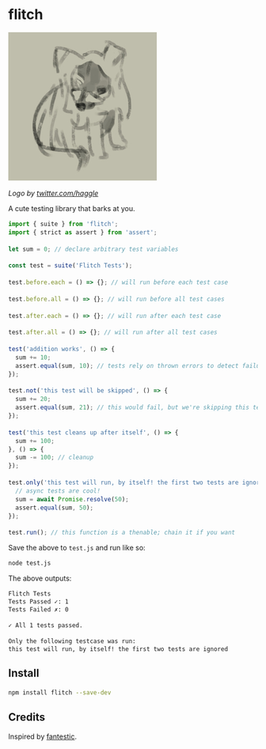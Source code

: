 # flitch

![flitch](logo.jpg)

*Logo by [twitter.com/haggle](https://twitter.com/haggle)*

A cute testing library that barks at you.

```js
import { suite } from 'flitch';
import { strict as assert } from 'assert';

let sum = 0; // declare arbitrary test variables

const test = suite('Flitch Tests');

test.before.each = () => {}; // will run before each test case

test.before.all = () => {}; // will run before all test cases

test.after.each = () => {}; // will run after each test case

test.after.all = () => {}; // will run after all test cases

test('addition works', () => {
  sum += 10;
  assert.equal(sum, 10); // tests rely on thrown errors to detect failures
});

test.not('this test will be skipped', () => {
  sum += 20;
  assert.equal(sum, 21); // this would fail, but we're skipping this test! *shrugs*
});

test('this test cleans up after itself', () => {
  sum += 100;
}, () => {
  sum -= 100; // cleanup
});

test.only('this test will run, by itself! the first two tests are ignored', async () => {
  // async tests are cool!
  sum = await Promise.resolve(50);
  assert.equal(sum, 50);
});

test.run(); // this function is a thenable; chain it if you want
```

Save the above to `test.js` and run like so:
```bash
node test.js
````

The above outputs:
```
Flitch Tests
Tests Passed ✓: 1
Tests Failed ✗: 0

✓ All 1 tests passed.

Only the following testcase was run:
this test will run, by itself! the first two tests are ignored
```

## Install

```bash
npm install flitch --save-dev
```

## Credits
Inspired by [fantestic](https://github.com/porsager/fantestic).

